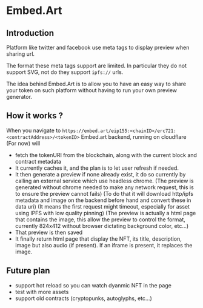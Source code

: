 # Embed.Art

## Introduction

Platform like twitter and facebook use meta tags to display preview when sharing url.

The format these meta tags support are limited. In particular they do not support SVG, not do they support `ipfs://` urls.

The idea behind Embed.Art is to allow you to have an easy way to share your token on such platform without having to run your own preview generator.

## How it works ?

When you navigate to `https://embed.art/eip155:<chainID>/erc721:<contractAddress>/<tokenID>` Embed.art backend, running on cloudflare (For now) will

- fetch the tokenURI from the blockchain, along with the current block and contract metadata
- It currently caches it, and the plan is to let user refresh if needed.
- It then generate a preview if none already exist, it do so currently by calling an external service which use headless chrome.
  (The preview is generated without chrome needed to make any network request, this is to ensure the preview cannot fails)
  (To do that it will download http/ipfs metadata and image on the backend before hand and convert these in data uri)
  (It means the first request might timeout, especially for asset using IPFS with low quality pinning)
  (The preview is actually a html page that contains the image, this allow the preview to control the format, currently 824x412 without browser dictating background color, etc...)
- That preview is then saved
- It finally return html page that display the NFT, its title, description, image but also audio (if present). If an iframe is present, it replaces the image.

## Future plan

- support hot reload so you can watch dyanmic NFT in the page
- test with more assets
- support old contracts (cryptopunks, autoglyphs, etc...)

